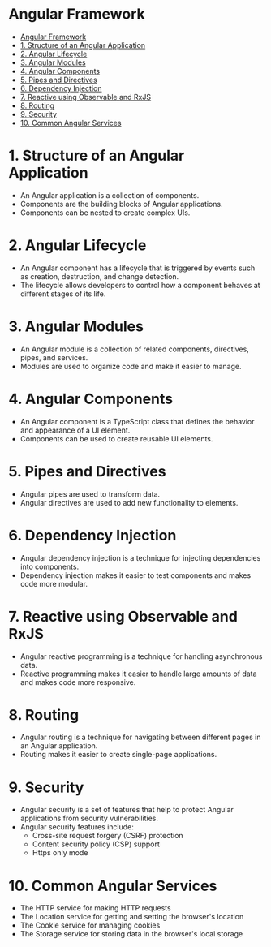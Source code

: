 # Angular Framework

- [Angular Framework](#angular-framework)
- [1. Structure of an Angular Application](#1-structure-of-an-angular-application)
- [2. Angular Lifecycle](#2-angular-lifecycle)
- [3. Angular Modules](#3-angular-modules)
- [4. Angular Components](#4-angular-components)
- [5. Pipes and Directives](#5-pipes-and-directives)
- [6. Dependency Injection](#6-dependency-injection)
- [7. Reactive using Observable and RxJS](#7-reactive-using-observable-and-rxjs)
- [8. Routing](#8-routing)
- [9. Security](#9-security)
- [10. Common Angular Services](#10-common-angular-services)


# 1. Structure of an Angular Application
- An Angular application is a collection of components.
- Components are the building blocks of Angular applications.
- Components can be nested to create complex UIs.

# 2. Angular Lifecycle
- An Angular component has a lifecycle that is triggered by events such as creation, destruction, and change detection.
- The lifecycle allows developers to control how a component behaves at different stages of its life.

# 3. Angular Modules
- An Angular module is a collection of related components, directives, pipes, and services.
- Modules are used to organize code and make it easier to manage.

# 4. Angular Components
- An Angular component is a TypeScript class that defines the behavior and appearance of a UI element.
- Components can be used to create reusable UI elements.

# 5. Pipes and Directives
- Angular pipes are used to transform data.
- Angular directives are used to add new functionality to elements.

# 6. Dependency Injection
- Angular dependency injection is a technique for injecting dependencies into components.
- Dependency injection makes it easier to test components and makes code more modular.

# 7. Reactive using Observable and RxJS
- Angular reactive programming is a technique for handling asynchronous data.
- Reactive programming makes it easier to handle large amounts of data and makes code more responsive.

# 8. Routing
- Angular routing is a technique for navigating between different pages in an Angular application.
- Routing makes it easier to create single-page applications.

# 9. Security
- Angular security is a set of features that help to protect Angular applications from security vulnerabilities.
- Angular security features include:
  - Cross-site request forgery (CSRF) protection
  - Content security policy (CSP) support
  - Https only mode

# 10. Common Angular Services 
- The HTTP service for making HTTP requests
- The Location service for getting and setting the browser's location
- The Cookie service for managing cookies
- The Storage service for storing data in the browser's local storage
